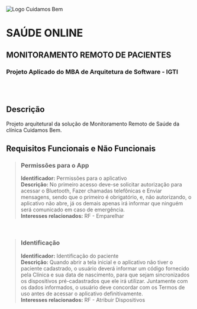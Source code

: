 ![Logo Cuidamos Bem](https://user-images.githubusercontent.com/97892626/195355720-b539c7a8-4ea8-43a3-beb3-b0944a00f457.png)
# SAÚDE ONLINE
## MONITORAMENTO REMOTO DE PACIENTES
### Projeto Aplicado do MBA de Arquitetura de Software - IGTI

<br/><br/>

## Descrição
Projeto arquitetural da solução de Monitoramento Remoto de Saúde da clínica Cuidamos Bem.

## Requisitos Funcionais e Não Funcionais<br/>

> ### Permissões para o App
>   **Identificador:**	Permissões para o aplicativo<br/>
>   **Descrição:**	No primeiro acesso deve-se solicitar autorização para acessar o Bluetooth, Fazer chamadas telefônicas e Enviar mensagens, sendo que o primeiro é obrigatório, e, não autorizando, o aplicativo não abre, já os demais apenas irá informar que ninguém será comunicado em caso de emergência.<br/>
>   **Interesses relacionados:**	RF - Emparelhar<br/>
<br/>

> ### Identificação
>   **Identificador:**	Identificação do paciente<br/>
>   **Descrição:**	Quando abrir a tela inicial e o aplicativo não tiver o paciente cadastrado, o usuário deverá informar um código fornecido pela Clínica e sua data de nascimento, para que sejam sincronizados os dispositivos pré-cadastrados que ele irá utilizar.
Juntamente com os dados informados, o usuário deve concordar com os Termos de uso antes de acessar o aplicativo definitivamente.<br/>
>   **Interesses relacionados:**	RF - Atribuir Dispositivos
